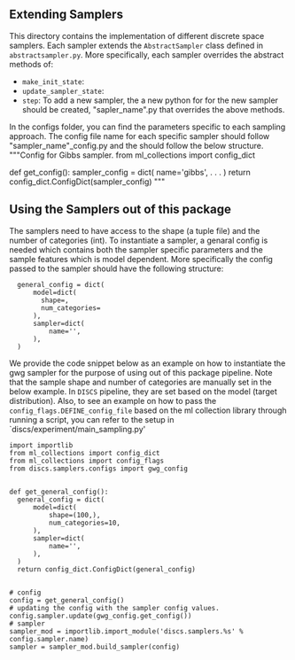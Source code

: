 ## Extending Samplers 
This directory contains the implementation of different discrete space samplers.
Each sampler extends the `AbstractSampler` class defined in `abstractsampler.py`.
More specifically, each sampler overrides the abstract methods of:
* `make_init_state`: 
* `update_sampler_state`:
* `step`:
To add a new sampler, the a new python for for the new sampler should be created, "sapler_name".py that overrides the above methods.

In the configs folder, you can find the parameters specific to each sampling approach.
The config file name for each specific sampler should follow "sampler_name"_config.py and the should follow the below structure.
"""Config for Gibbs sampler.
from ml_collections import config_dict


def get_config():
  sampler_config = dict(
      name='gibbs',
      .
      .
      .
  )
  return config_dict.ConfigDict(sampler_config)
"""


## Using the Samplers out of this package
The samplers need to have access to the shape (a tuple file) and the number of categories (int).
To instantiate a sampler, a genaral config is needed which contains both the sampler specific parameters and the sample features which is model dependent.
More specifically the config passed to the sampler should have the following structure:
```
  general_config = dict(
      model=dict(
        shape=,
        num_categories=
      ),
      sampler=dict(
          name='',
      ),
  )
```
We provide the code snippet below as an example on how to instantiate the gwg sampler for the purpose of using out of this package pipeline.
Note that the sample shape and number of categories are manually set in the below example. In `DISCS` pipeline, they are set based on the model (target distribution).
Also, to see an example on how to pass the `config_flags.DEFINE_config_file` based on the ml collection library through running a script, you can refer to the setup in `discs/experiment/main_sampling.py'
```
import importlib
from ml_collections import config_dict
from ml_collections import config_flags
from discs.samplers.configs import gwg_config


def get_general_config():
  general_config = dict(
      model=dict(
          shape=(100,),
          num_categories=10,
      ),
      sampler=dict(
          name='',
      ),
  )
  return config_dict.ConfigDict(general_config)


# config
config = get_general_config()
# updating the config with the sampler config values.
config.sampler.update(gwg_config.get_config())
# sampler
sampler_mod = importlib.import_module('discs.samplers.%s' % config.sampler.name)
sampler = sampler_mod.build_sampler(config)
```